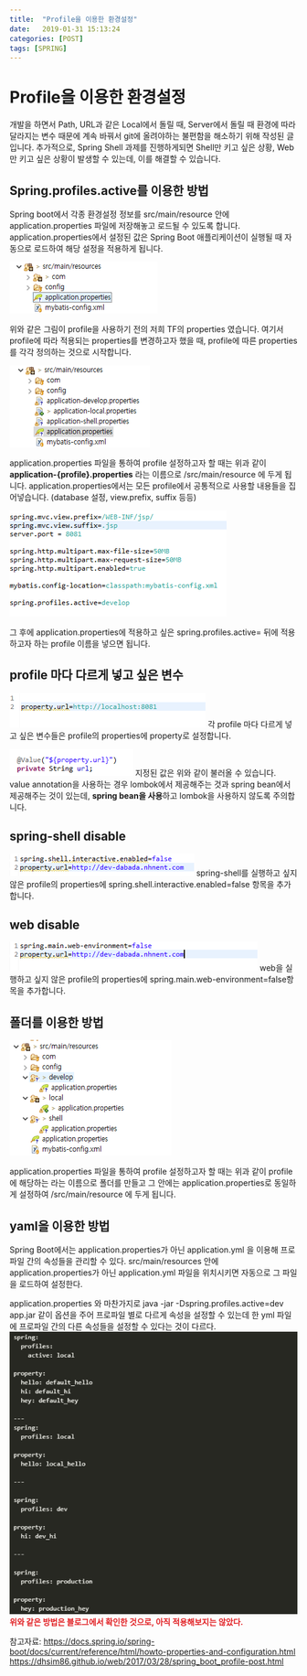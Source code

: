 ```yaml
---
title:  "Profile을 이용한 환경설정"
date:   2019-01-31 15:13:24
categories: [POST]
tags: [SPRING]
---
```


# Profile을 이용한 환경설정

개발을 하면서 Path, URL과 같은 Local에서 돌릴 때, Server에서 돌릴 때 환경에 따라 달라지는 변수 때문에 계속 바꿔서 git에 올려야하는 불편함을 해소하기 위해 작성된 글입니다. 추가적으로, Spring Shell 과제를 진행하게되면 Shell만 키고 싶은 상황, Web만 키고 싶은 상황이 발생할 수 있는데, 이를 해결할 수 있습니다.

## Spring.profiles.active를 이용한 방법

Spring boot에서 각종 환경설정 정보를 src/main/resource 안에 application.properties 파일에 저장해놓고 로드될 수 있도록 합니다.
application.properties에서 설정된 값은  Spring Boot 애플리케이션이 실행될 때 자동으로 로드하여 해당 설정을 적용하게 됩니다.

![image](/images/post/image.png)

위와 같은 그림이 profile을 사용하기 전의 저희 TF의 properties 였습니다.
여기서 profile에 따라 적용되는 properties를 변경하고자 했을 때, profile에 따른 properties를 각각 정의하는 것으로 시작합니다.

![image](https://github.com/hiasince/hiasince.github.io/blob/master/images/post/image(1).png)

application.properties 파일을 통하여 profile 설정하고자 할 때는 위과 같이 **application-{profile}.properties** 라는 이름으로 /src/main/resource 에 두게 됩니다.
application.properties에서는 모든 profile에서 공통적으로 사용할 내용들을 집어넣습니다. (database 설정, view.prefix, suffix 등등)

![image](https://github.com/hiasince/hiasince.github.io/blob/master/images/post/image(2).png)

그 후에 application.properties에 적용하고 싶은 spring.profiles.active= 뒤에 적용하고자 하는 profile 이름을 넣으면 됩니다.


## profile 마다 다르게 넣고 싶은 변수

![image](https://github.com/hiasince/hiasince.github.io/blob/master/images/post/image(3).png)
각  profile 마다 다르게 넣고 싶은 변수들은 profile의 properties에 property로 설정합니다.

![image](https://github.com/hiasince/hiasince.github.io/blob/master/images/post/image(4).png)
지정된 값은 위와 같이 불러올 수 있습니다.
value annotation을 사용하는 경우 lombok에서 제공해주는 것과 spring bean에서 제공해주는 것이 있는데, **spring bean을 사용**하고 lombok을 사용하지 않도록 주의합니다.


## spring-shell disable
![image](https://github.com/hiasince/hiasince.github.io/blob/master/images/post/image(5).png)
spring-shell를 실행하고 싶지 않은 profile의 properties에 spring.shell.interactive.enabled=false 항목을 추가합니다.


## web disable
![image](https://github.com/hiasince/hiasince.github.io/blob/master/images/post/image(6).png)
web을 실행하고 싶지 않은 profile의 properties에 spring.main.web-environment=false항목을 추가합니다.


## 폴더를 이용한 방법

![image](https://github.com/hiasince/hiasince.github.io/blob/master/images/post/image(7).png)

application.properties 파일을 통하여 profile 설정하고자 할 때는 위과 같이 profile에 해당하는 라는 이름으로 폴더를 만들고 그 안에는 application.properties로 동일하게 설정하여 /src/main/resource 에 두게 됩니다.


## yaml을 이용한 방법

Spring Boot에서는 application.properties가 아닌 application.yml 을 이용해 프로파일 간의 속성들을 관리할 수 있다. src/main/resources 안에 application.properties가 아닌 application.yml 파일을 위치시키면 자동으로 그 파일을 로드하여 설정한다.

application.properties 와 마찬가지로 java -jar -Dspring.profiles.active=dev app.jar 같이 옵션을 주어 프로파일 별로 다르게 속성을 설정할 수 있는데 한 yml 파일에 프로파일 간의 다른 속성들을 설정할 수 있다는 것이 다르다.
![image](https://github.com/hiasince/hiasince.github.io/blob/master/images/post/image(8).png)
<span style="color:#e11d21">**위와 같은 방법은 블로그에서 확인한 것으로, 아직 적용해보지는 않았다.**</span>



참고자료: https://docs.spring.io/spring-boot/docs/current/reference/html/howto-properties-and-configuration.html
https://dhsim86.github.io/web/2017/03/28/spring_boot_profile-post.html
